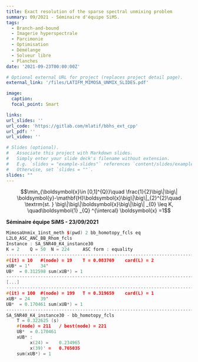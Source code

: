 ```yaml
---
title: Exact resolution of the sparse spectral unmixing problem
summary: 09/2021 - Séminaire d'équipe SiMS.
tags:
  - Branch-and-bound
  - Imagerie hyperspectrale
  - Parcimonie
  - Optimisation
  - Démélange
  - Solveur libre
  - Planches
date: '2021-09-23T00:00:00Z'

# Optional external URL for project (replaces project detail page).
external_link: '/files/LATIFM_MIMOSA_UNMIX_SLIDES.pdf'

image:
  caption:
  focal_point: Smart

links:
url_slides: ''
url_code: 'https://gitlab.com/mlatif/bbhs_ext_cpp'
url_pdf: ''
url_video: ''

# Slides (optional).
#   Associate this project with Markdown slides.
#   Simply enter your slide deck's filename without extension.
#   E.g. `slides = "example-slides"` references `content/slides/example-slides.md`.
#   Otherwise, set `slides = ""`.
slides: ""
---
```


$$\min_{\boldsymbol{x}\in [0,1]^{Q}}\quad \frac{1}{2}\big\|\big\| \boldsymbol{y}-\mathbf{H}\boldsymbol{x}\big\|\big\|_{2}^{2}\quad  \textrm{st. } \big\|\big\|\boldsymbol{x}\big\|\big\| _{0} \leq K, \quad\boldsymbol{1} _{Q} ^{\intercal}  \boldsymbol{x} =1$$

**Séminaire équipe SiMS - 23/09/2021**



```cpp
MimosaUnmix_1inst_meth $(pwd) 2 bb_homotopy_fcls eq
L2L0_ASC_ANC_BB_Rhom_fcls
Instance : SA_SNR40_K4_instance30
K = 2	 Q = 50	 N = 224	 ASC form : equality
-----------------------------------------------------------------------
#(it) = 10	 #(node) = 19	 T = 0.083769	 card(L) = 2
xUB* = 1'	 34'	 
UB*  = 0.312598	sum(xUB*) = 1
-----------------------------------------------------------------------
[...]
-----------------------------------------------------------------------
#(it) = 100	 #(node) = 199	 T = 0.319659	 card(L) = 1
xUB* = 24	 39'	 
UB*  = 0.170461	sum(xUB*) = 1
-----------------------------------------------------------------------
SA_SNR40_K4_instance30 - bb_homotopy_fcls
	T = 0.322625 (s)
	#(node) = 211	/ best(node) = 221
	UB*  = 0.170461
	xUB* :
		 x(24) = 	0.234965
		 x(39)' = 	0.765035
	sum(xUB*) = 1
```
